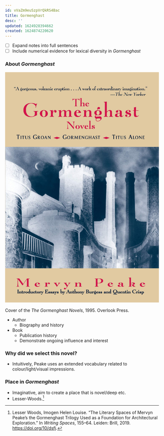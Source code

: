```yaml
---
id: vVaZm9euSzpVrQkRS4Bac
title: Gormenghast
desc: ''
updated: 1624928394662
created: 1624874220620
---
```



- [ ] Expand notes into full sentences
- [ ] Include numerical evidence for lexical diversity in *Gormenghast*

### About *Gormenghast*

![Gormenghast cover](assets/images/gormenghast-cover.jpg)
<p>
<figcaption>
Cover of the <i>The Gormenghast Novels</i>, 1995. Overlook Press.
</figcaption>
</p>

* Author
  * Biography and history
* Book
  * Publication history
  * Demonstrate ongoing influence and interest

### Why did we select this novel?

* Intuitively, Peake uses an extended vocabulary related to colour/light/visual impressions.


### Place in *Gormenghast*

* Imaginative, aim to create a place that is novel/deep etc.
* Lesser-Woods.[^1]

[^1]: Lesser Woods, Imogen Helen Louise. “The Literary Spaces of Mervyn Peake’s the Gormenghast Trilogy Used as a Foundation for Architectural Exploration.” In *Writing Spaces*, 155–64. Leiden: Brill, 2019. https://doi.org/10/dsfj.

